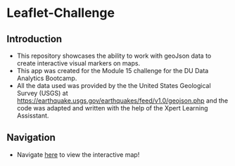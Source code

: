 # Leaflet-Challenge

<h2> Introduction </h2>

* This repository showcases the ability to work with geoJson data to create interactive visual markers on maps.
* This app was created for the Module 15 challenge for the DU Data Analytics Bootcamp.
* All the data used was provided by the the United States Geological Survey (USGS) at https://earthquake.usgs.gov/earthquakes/feed/v1.0/geojson.php and the code was adapted and written with the help of the Xpert Learning Assisstant. 

<h2> Navigation </h2>


* Navigate [here](https://jackrunge.github.io/leaflet-challenge) to view the interactive map!

